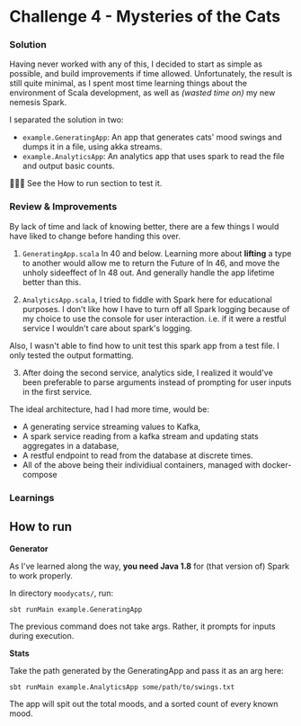 # Challenge 4 - Mysteries of the Cats

### Solution

Having never worked with any of this, I decided to start as simple as possible, and build improvements if time allowed. Unfortunately, the result is still quite minimal, as I spent most time learning things about the environment of Scala development, as well as _(wasted time on)_ my new nemesis Spark.

I separated the solution in two:

- `example.GeneratingApp`: An app that generates cats' mood swings and dumps it in a file, using akka streams.
- `example.AnalyticsApp`: An analytics app that uses spark to read the file and output basic counts.

👷🏼‍♂️ See the How to run section to test it.


### Review & Improvements

By lack of time and lack of knowing better, there are a few things I would have liked to change before handing this over.

1. `GeneratingApp.scala` ln 40 and below. Learning more about **lifting** a type to another would allow me to return the Future of ln 46, and move the unholy sideeffect of ln 48 out. And generally handle the app lifetime better than this.

2. `AnalyticsApp.scala`, I tried to fiddle with Spark here for educational purposes. I don't like how I have to turn off all Spark logging because of my choice to use the console for user interaction. i.e. if it were a restful service I wouldn't care about spark's logging. 

 Also, I wasn't able to find how to unit test this spark app from a test file. I only tested the output formatting.

3. After doing the second service, analytics side, I realized it would've been preferable to parse arguments instead of prompting for user inputs in the first service.

The ideal architecture, had I had more time, would be:

- A generating service streaming values to Kafka, 
- A spark service reading from a kafka stream and updating stats aggregates in a database,
- A restful endpoint to read from the database at discrete times.
- All of the above being their individiual containers, managed with docker-compose

### Learnings


## How to run

**Generator**

As I've learned along the way, **you need Java 1.8** for (that version of) Spark to work properly.

In directory `moodycats/`, run:

`sbt runMain example.GeneratingApp`

The previous command does not take args. Rather, it prompts for inputs during execution.

**Stats**

Take the path generated by the GeneratingApp and pass it as an arg here:

`sbt runMain example.AnalyticsApp some/path/to/swings.txt`

The app will spit out the total moods, and a sorted count of every known mood.
